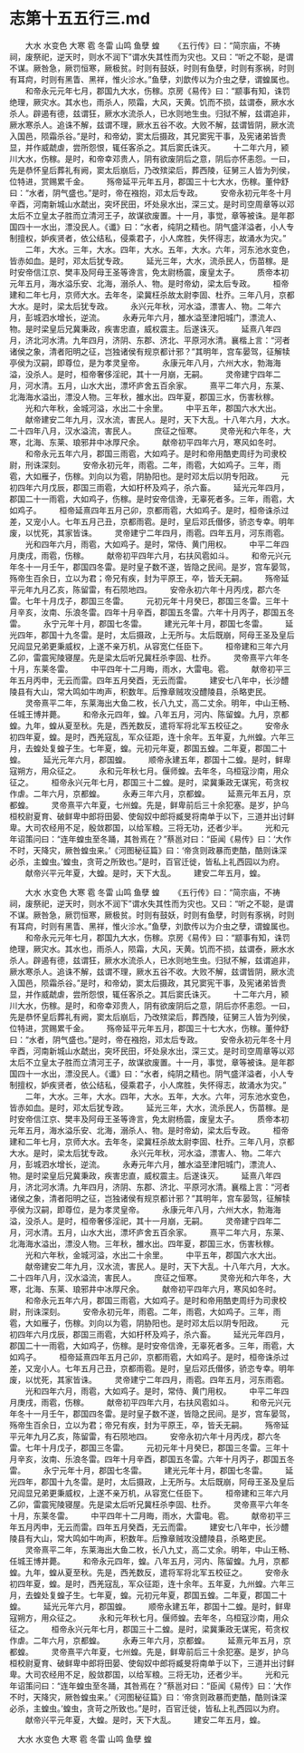 # 志第十五五行三.md

　　大水 水变色 大寒 雹 冬雷 山鸣 鱼孽 蝗 　　《五行传》曰：“简宗庙，不祷祠，废祭祀，逆天时，则水不润下”谓水失其性而为灾也。又曰：“听之不聪，是谓不谋。厥咎急，厥罚恒寒，厥极贫。时则有鼓妖，时则有鱼孽，时则有豕祸，时则有耳疴，时则有黑眚、黑祥，惟火沴水。”鱼孽，刘歆传以为介虫之孽，谓蝗属也。 　　和帝永元元年七月，郡国九大水，伤稼。京房《易传》曰：“颛事有知，诛罚绝理，厥灾水。其水也，雨杀人，陨霜，大风，天黄。饥而不损，兹谓泰，厥水水杀人。辟遏有德，兹谓狂，厥水水流杀人，已水则地生虫。归狱不解，兹谓追非，厥水寒杀人。追诛不解，兹谓不理，厥水五谷不收。大败不解，兹谓皆阴，厥水流入国邑，陨霜杀谷。”是时，和帝幼，窦太后摄政，其兄窦宪干事，及宪诸弟皆贵显，并作威虣虐，尝所怨恨，辄任客杀之。其后窦氏诛灭。 　　十二年六月，颍川大水，伤稼。是时，和帝幸邓贵人，阴有欲废阴后之意，阴后亦怀恚怨。一曰，先是恭怀皇后葬礼有阙，窦太后崩后，乃改殡梁后，葬西陵，征舅三人皆为列侯，位特进，赏赐累千金。 　　殇帝延平元年五月，郡国三十七大水，伤稼。董仲舒曰：“水者，阴气盛也。”是时，帝在襁抱，邓太后专政。 　　安帝永初元年冬十月辛酉，河南新城山水虣出，突坏民田，坏处泉水出，深三丈。是时司空周章等以邓太后不立皇太子胜而立清河王子，故谋欲废置。十一月，事觉，章等被诛。是年郡国四十一水出，漂没民人。《谶》曰：“水者，纯阴之精也。阴气盛洋溢者，小人专制擅权，妒疾贤者，依公结私，侵乘君子，小人席胜，失怀得志，故涌水为灾。” 　　二年，大水。三年，大水。四年，大水。五年，大水。六年，河东池水变色，皆赤如血。是时，邓太后犹专政。 　　延光三年，大水，流杀民人，伤苗稼。是时安帝信江京、樊丰及阿母王圣等谗言，免太尉杨震，废皇太子。 　　质帝本初元年五月，海水溢乐安、北海，溺杀人、物。是时帝幼，梁太后专政。 　　桓帝建和二年七月，京师大水。去年冬，梁冀枉杀故太尉李固、杜乔。三年八月，京都大水。是时，梁太后犹专政。 　　永兴元年秋，河水溢，漂害人、物。二年六月，彭城泗水增长，逆流。 　　永寿元年六月，雒水溢至津阳城门，漂流人、物。是时梁皇后兄冀秉政，疾害忠直，威权震主。后遂诛灭。 　　延熹八年四月，济北河水清。九年四月，济阴、东郡、济北、平原河水清。襄楷上言：“河者诸侯之象，清者阳明之征，岂独诸侯有规京都计邪？”其明年，宫车晏驾，征解犊亭侯为汉嗣，即尊位，是为孝灵皇帝。 　　永康元年八月，六州大水，勃海海溢，没杀人。是时，桓帝奢侈淫祀，其十一月崩，无嗣。 　　灵帝建宁四年二月，河水清。五月，山水大出，漂坏庐舍五百余家。 　　熹平二年六月，东莱、北海海水溢出，漂没人物。三年秋，雒水出。四年夏，郡国三水，伤害秋稼。 　　光和六年秋，金城河溢，水出二十余里。 　　中平五年，郡国六水大出。 　　献帝建安二年九月，汉水流，害民人。是时，天下大乱。十八年六月，大水。二十四年八月，汉水溢流，害民人。 　　庶征之恒寒。 　　灵帝光和六年冬，大寒，北海、东莱、琅邪井中冰厚尺余。 　　献帝初平四年六月，寒风如冬时。 　　和帝永元五年六月，郡国三雨雹，大如鸡子。是时和帝用酷吏周纡为司隶校尉，刑诛深刻。 　　安帝永初元年，雨雹。二年，雨雹，大如鸡子。三年，雨雹，大如雁子，伤稼。刘向以为雹，阴胁阳也。是时邓太后以阴专阳政。 　　元初四年六月戊辰，郡国三雨雹，大如杅杯及鸡子，杀六畜。 　　延光元年四月，郡国二十一雨雹，大如鸡子，伤稼。是时安帝信谗，无辜死者多。三年，雨雹，大如鸡子。 　　桓帝延熹四年五月己卯，京都雨雹，大如鸡子。是时，桓帝诛杀过差，又宠小人。七年五月己丑，京都雨雹。是时，皇后邓氏僣侈，骄恣专幸。明年废，以忧死，其家皆诛。 　　灵帝建宁二年四月，雨雹。四年五月，河东雨雹。 　　光和四年六月，雨雹，大如鸡子。是时，常侍、黄门用权。 　　中平二年四月庚戌，雨雹，伤稼。 　　献帝初平四年六月，右扶风雹如斗。 　　和帝元兴元年冬十一月壬午，郡国四冬雷。是时皇子数不遂，皆隐之民间。是岁，宫车晏驾，殇帝生百余日，立以为君；帝兄有疾，封为平原王，卒，皆夭无嗣。 　　殇帝延平元年九月乙亥，陈留雷，有石陨地四。 　　安帝永初六年十月丙戌，郡六冬雷。七年十月戊子，郡国三冬雷。 　　元初元年十月癸巳，郡国三冬雷。三年十月辛亥，汝南、乐浪冬雷。四年十月辛酉，郡国五冬雷。六年十月丙子，郡国五冬雷。 　　永宁元年十月，郡国七冬雷。 　　建光元年十月，郡国七冬雷。 　　延光四年，郡国十九冬雷。是时，太后摄政，上无所与。太后既崩，阿母王圣及皇后兄阎显兄弟更秉威权，上遂不亲万机，从容宽仁任臣下。 　　桓帝建和三年六月乙卯，雷震宪陵寝屋。先是梁太后听兄冀枉杀李固、杜乔。 　　灵帝熹平六年冬十月，东莱冬雷。 　　中平四年十二月晦，雨水，大雷电。雹。 　　献帝初平三年五月丙申，无云而雷。四年五月癸酉，无云而雷。 　　建安七八年中，长沙醴陵县有大山，常大鸣如牛呴声，积数年。后豫章贼攻没醴陵县，杀略吏民。 　　灵帝熹平二年，东莱海出大鱼二枚，长八九丈，高二丈余。明年，中山王畅、任城王博并薨。 　　和帝永元四年，蝗。八年五月，河内、陈留蝗。九月，京都蝗。九年，蝗从夏至秋。先是，西羌数反，遣将军将北军五校征之。 　　安帝永初四年夏，蝗。是时，西羌寇乱，军众征距，连十余年。五年夏，九州蝗。六年三月，去蝗处复蝗子生。七年夏，蝗。元初元年夏，郡国五蝗。二年夏，郡国二十蝗。 　　延光元年六月，郡国蝗。 　　顺帝永建五年，郡国十二蝗。是时，鲜卑寇朔方，用众征之。 　　永和元年秋七月。偃师蝗。去年冬，乌桓寇沙南，用众征之。 　　桓帝永兴元年七月，郡国三十二蝗。是时，梁冀秉政无谋宪，苟贪权作虐。二年六月，京都蝗。 　　永寿三年六月，京都蝗。 　　延熹元年五月，京都蝗。 　　灵帝熹平六年夏，七州蝗。先是，鲜卑前后三十余犯塞。是岁，护乌桓校尉夏育、破鲜卑中郎将田晏、使匈奴中郎将臧旻将南单于以下，三道并出讨鲜卑。大司农经用不足，殷敛郡国，以给军粮。三将无功，还者少半。 　　光和元年诏策问曰：“连年蝗虫至冬踊，其咎焉在？”蔡邕对曰：“臣闻《易传》曰：‘大作不时，天降灾，厥咎蝗虫来。’《河图秘征篇》曰：‘帝贪则政暴而吏酷，酷则诛深必杀，主蝗虫。’蝗虫，贪苛之所致也。”是时，百官迁徙，皆私上礼西园以为府。 　　献帝兴平元年夏，大蝗。是时，天下大乱。 　　建安二年五月，蝗。

　　大水 水变色 大寒 雹 冬雷 山鸣 鱼孽 蝗 　　《五行传》曰：“简宗庙，不祷祠，废祭祀，逆天时，则水不润下”谓水失其性而为灾也。又曰：“听之不聪，是谓不谋。厥咎急，厥罚恒寒，厥极贫。时则有鼓妖，时则有鱼孽，时则有豕祸，时则有耳疴，时则有黑眚、黑祥，惟火沴水。”鱼孽，刘歆传以为介虫之孽，谓蝗属也。 　　和帝永元元年七月，郡国九大水，伤稼。京房《易传》曰：“颛事有知，诛罚绝理，厥灾水。其水也，雨杀人，陨霜，大风，天黄。饥而不损，兹谓泰，厥水水杀人。辟遏有德，兹谓狂，厥水水流杀人，已水则地生虫。归狱不解，兹谓追非，厥水寒杀人。追诛不解，兹谓不理，厥水五谷不收。大败不解，兹谓皆阴，厥水流入国邑，陨霜杀谷。”是时，和帝幼，窦太后摄政，其兄窦宪干事，及宪诸弟皆贵显，并作威虣虐，尝所怨恨，辄任客杀之。其后窦氏诛灭。 　　十二年六月，颍川大水，伤稼。是时，和帝幸邓贵人，阴有欲废阴后之意，阴后亦怀恚怨。一曰，先是恭怀皇后葬礼有阙，窦太后崩后，乃改殡梁后，葬西陵，征舅三人皆为列侯，位特进，赏赐累千金。 　　殇帝延平元年五月，郡国三十七大水，伤稼。董仲舒曰：“水者，阴气盛也。”是时，帝在襁抱，邓太后专政。 　　安帝永初元年冬十月辛酉，河南新城山水虣出，突坏民田，坏处泉水出，深三丈。是时司空周章等以邓太后不立皇太子胜而立清河王子，故谋欲废置。十一月，事觉，章等被诛。是年郡国四十一水出，漂没民人。《谶》曰：“水者，纯阴之精也。阴气盛洋溢者，小人专制擅权，妒疾贤者，依公结私，侵乘君子，小人席胜，失怀得志，故涌水为灾。” 　　二年，大水。三年，大水。四年，大水。五年，大水。六年，河东池水变色，皆赤如血。是时，邓太后犹专政。 　　延光三年，大水，流杀民人，伤苗稼。是时安帝信江京、樊丰及阿母王圣等谗言，免太尉杨震，废皇太子。 　　质帝本初元年五月，海水溢乐安、北海，溺杀人、物。是时帝幼，梁太后专政。 　　桓帝建和二年七月，京师大水。去年冬，梁冀枉杀故太尉李固、杜乔。三年八月，京都大水。是时，梁太后犹专政。 　　永兴元年秋，河水溢，漂害人、物。二年六月，彭城泗水增长，逆流。 　　永寿元年六月，雒水溢至津阳城门，漂流人、物。是时梁皇后兄冀秉政，疾害忠直，威权震主。后遂诛灭。 　　延熹八年四月，济北河水清。九年四月，济阴、东郡、济北、平原河水清。襄楷上言：“河者诸侯之象，清者阳明之征，岂独诸侯有规京都计邪？”其明年，宫车晏驾，征解犊亭侯为汉嗣，即尊位，是为孝灵皇帝。 　　永康元年八月，六州大水，勃海海溢，没杀人。是时，桓帝奢侈淫祀，其十一月崩，无嗣。 　　灵帝建宁四年二月，河水清。五月，山水大出，漂坏庐舍五百余家。 　　熹平二年六月，东莱、北海海水溢出，漂没人物。三年秋，雒水出。四年夏，郡国三水，伤害秋稼。 　　光和六年秋，金城河溢，水出二十余里。 　　中平五年，郡国六水大出。 　　献帝建安二年九月，汉水流，害民人。是时，天下大乱。十八年六月，大水。二十四年八月，汉水溢流，害民人。 　　庶征之恒寒。 　　灵帝光和六年冬，大寒，北海、东莱、琅邪井中冰厚尺余。 　　献帝初平四年六月，寒风如冬时。 　　和帝永元五年六月，郡国三雨雹，大如鸡子。是时和帝用酷吏周纡为司隶校尉，刑诛深刻。 　　安帝永初元年，雨雹。二年，雨雹，大如鸡子。三年，雨雹，大如雁子，伤稼。刘向以为雹，阴胁阳也。是时邓太后以阴专阳政。 　　元初四年六月戊辰，郡国三雨雹，大如杅杯及鸡子，杀六畜。 　　延光元年四月，郡国二十一雨雹，大如鸡子，伤稼。是时安帝信谗，无辜死者多。三年，雨雹，大如鸡子。 　　桓帝延熹四年五月己卯，京都雨雹，大如鸡子。是时，桓帝诛杀过差，又宠小人。七年五月己丑，京都雨雹。是时，皇后邓氏僣侈，骄恣专幸。明年废，以忧死，其家皆诛。 　　灵帝建宁二年四月，雨雹。四年五月，河东雨雹。 　　光和四年六月，雨雹，大如鸡子。是时，常侍、黄门用权。 　　中平二年四月庚戌，雨雹，伤稼。 　　献帝初平四年六月，右扶风雹如斗。 　　和帝元兴元年冬十一月壬午，郡国四冬雷。是时皇子数不遂，皆隐之民间。是岁，宫车晏驾，殇帝生百余日，立以为君；帝兄有疾，封为平原王，卒，皆夭无嗣。 　　殇帝延平元年九月乙亥，陈留雷，有石陨地四。 　　安帝永初六年十月丙戌，郡六冬雷。七年十月戊子，郡国三冬雷。 　　元初元年十月癸巳，郡国三冬雷。三年十月辛亥，汝南、乐浪冬雷。四年十月辛酉，郡国五冬雷。六年十月丙子，郡国五冬雷。 　　永宁元年十月，郡国七冬雷。 　　建光元年十月，郡国七冬雷。 　　延光四年，郡国十九冬雷。是时，太后摄政，上无所与。太后既崩，阿母王圣及皇后兄阎显兄弟更秉威权，上遂不亲万机，从容宽仁任臣下。 　　桓帝建和三年六月乙卯，雷震宪陵寝屋。先是梁太后听兄冀枉杀李固、杜乔。 　　灵帝熹平六年冬十月，东莱冬雷。 　　中平四年十二月晦，雨水，大雷电。雹。 　　献帝初平三年五月丙申，无云而雷。四年五月癸酉，无云而雷。 　　建安七八年中，长沙醴陵县有大山，常大鸣如牛呴声，积数年。后豫章贼攻没醴陵县，杀略吏民。 　　灵帝熹平二年，东莱海出大鱼二枚，长八九丈，高二丈余。明年，中山王畅、任城王博并薨。 　　和帝永元四年，蝗。八年五月，河内、陈留蝗。九月，京都蝗。九年，蝗从夏至秋。先是，西羌数反，遣将军将北军五校征之。 　　安帝永初四年夏，蝗。是时，西羌寇乱，军众征距，连十余年。五年夏，九州蝗。六年三月，去蝗处复蝗子生。七年夏，蝗。元初元年夏，郡国五蝗。二年夏，郡国二十蝗。 　　延光元年六月，郡国蝗。 　　顺帝永建五年，郡国十二蝗。是时，鲜卑寇朔方，用众征之。 　　永和元年秋七月。偃师蝗。去年冬，乌桓寇沙南，用众征之。 　　桓帝永兴元年七月，郡国三十二蝗。是时，梁冀秉政无谋宪，苟贪权作虐。二年六月，京都蝗。 　　永寿三年六月，京都蝗。 　　延熹元年五月，京都蝗。 　　灵帝熹平六年夏，七州蝗。先是，鲜卑前后三十余犯塞。是岁，护乌桓校尉夏育、破鲜卑中郎将田晏、使匈奴中郎将臧旻将南单于以下，三道并出讨鲜卑。大司农经用不足，殷敛郡国，以给军粮。三将无功，还者少半。 　　光和元年诏策问曰：“连年蝗虫至冬踊，其咎焉在？”蔡邕对曰：“臣闻《易传》曰：‘大作不时，天降灾，厥咎蝗虫来。’《河图秘征篇》曰：‘帝贪则政暴而吏酷，酷则诛深必杀，主蝗虫。’蝗虫，贪苛之所致也。”是时，百官迁徙，皆私上礼西园以为府。 　　献帝兴平元年夏，大蝗。是时，天下大乱。 　　建安二年五月，蝗。

　大水 水变色 大寒 雹 冬雷 山鸣 鱼孽 蝗














































































































